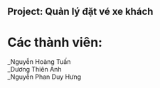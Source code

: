 ## Project: Quản lý đặt vé xe khách #
# Các thành viên:


_Nguyễn Hoàng Tuấn <br>
_Dương Thiên Anh <br>
_Nguyễn Phan Duy Hưng <br>
